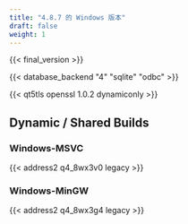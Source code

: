 ```yaml
---
title: "4.8.7 的 Windows 版本"
draft: false
weight: 1
---
```


{{< final_version >}}

{{< database_backend "4" "sqlite" "odbc" >}}

{{< qt5tls openssl 1.0.2 dynamiconly >}}

## Dynamic / Shared Builds

### Windows-MSVC

{{< address2 q4_8wx3v0 legacy >}}

### Windows-MinGW

{{< address2 q4_8wx3g4 legacy >}}
